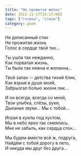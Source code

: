 ```yaml
---
title: "Не прожитая жизнь"
date: 2011-11-17T15:17:00Z
tags: ["готика", "стихи"]
category: poem
---
```


Не дописанный стих  
Не прожитая жизнь  
Голос в сердце твой тих...

Ты ушла так нежданно,  
Как порватая жизнь,  
Ты была так нежна и желанна...

Твой запах -- детства тихий блик,  
Как взрыв в душе моей,  
Забрызгал болью жизни лик...

И он всегда, всегда со мной,  
Твои улыбка, слёзы, руки,  
Дыханья звуки... Мы с тобой...

Играя в куклы под кустом,  
Мы в небо ярко так смеялись.  
Мне не забыть, как сердца стон...

Мы будем вместе всё ж, подруга,  
Найдём с тобой дорогу в лето,  
И никуда мы друг без друга...  
